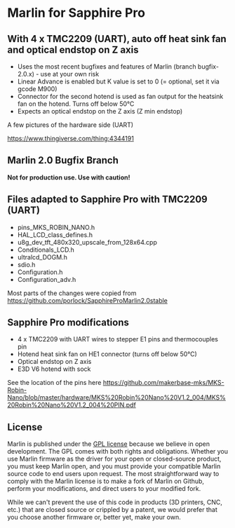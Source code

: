 # Marlin for Sapphire Pro

## With 4 x TMC2209 (UART), auto off heat sink fan and optical endstop on Z axis

* Uses the most recent bugfixes and features of Marlin (branch bugfix-2.0.x) - use at your own risk
* Linear Advance is enabled but K value is set to 0 (= optional, set it via gcode M900)
* Connector for the second hotend is used as fan output for the heatsink fan on the hotend. Turns off below 50°C
* Expects an optical endstop on the Z axis (Z min endstop)

A few pictures of the hardware side (UART)

https://www.thingiverse.com/thing:4344191

## Marlin 2.0 Bugfix Branch

__Not for production use. Use with caution!__

## Files adapted to Sapphire Pro with TMC2209 (UART)

* pins_MKS_ROBIN_NANO.h
* HAL_LCD_class_defines.h
* u8g_dev_tft_480x320_upscale_from_128x64.cpp
* Conditionals_LCD.h
* ultralcd_DOGM.h
* sdio.h
* Configuration.h
* Configuration_adv.h

Most parts of the changes were copied from https://github.com/porlock/SapphireProMarlin2.0stable

## Sapphire Pro modifications
* 4 x TMC2209 with UART wires to stepper E1 pins and thermocouples pin
* Hotend heat sink fan on HE1 connector (turns off below 50°C)
* Optical endstop on Z axis
* E3D V6 hotend with sock

See the location of the pins here https://github.com/makerbase-mks/MKS-Robin-Nano/blob/master/hardware/MKS%20Robin%20Nano%20V1.2_004/MKS%20Robin%20Nano%20V1.2_004%20PIN.pdf

## License

Marlin is published under the [GPL license](/LICENSE) because we believe in open development. The GPL comes with both rights and obligations. Whether you use Marlin firmware as the driver for your open or closed-source product, you must keep Marlin open, and you must provide your compatible Marlin source code to end users upon request. The most straightforward way to comply with the Marlin license is to make a fork of Marlin on Github, perform your modifications, and direct users to your modified fork.

While we can't prevent the use of this code in products (3D printers, CNC, etc.) that are closed source or crippled by a patent, we would prefer that you choose another firmware or, better yet, make your own.
